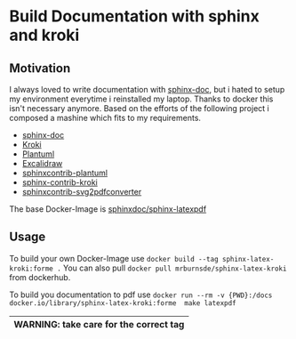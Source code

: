 # Build Documentation with sphinx and kroki 
## Motivation
I always loved to write documentation with [sphinx-doc](https://www.sphinx-doc.org), but i hated to setup my environment everytime i reinstalled my laptop. Thanks to docker this isn't necessary anymore. 
Based on the efforts of the following project i composed a mashine which fits to my requirements.
- [sphinx-doc](https://www.sphinx-doc.org)
- [Kroki](https://docs.kroki.io/kroki/)
- [Plantuml](https://plantuml.com)
- [Excalidraw](https://excalidraw.com/)
- [sphinxcontrib-plantuml](https://pypi.org/project/sphinxcontrib-plantuml/)
- [sphinx-contrib-kroki](https://github.com/sphinx-contrib/kroki)
- [sphinxcontrib-svg2pdfconverter](https://pypi.org/project/sphinxcontrib-svg2pdfconverter/)

The base Docker-Image is [sphinxdoc/sphinx-latexpdf](https://hub.docker.com/r/sphinxdoc/sphinx-latexpdf)

## Usage
To build your own Docker-Image use `docker build --tag sphinx-latex-kroki:forme .`
You can also pull ``docker pull mrburnsde/sphinx-latex-kroki`` from dockerhub.

To build you documentation to pdf use 
``docker run --rm -v {PWD}:/docs docker.io/library/sphinx-latex-kroki:forme  make latexpdf``
 
 | WARNING: take care for the correct tag
 | --- |


